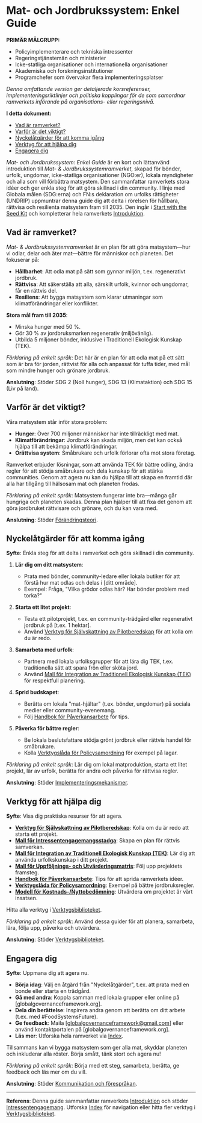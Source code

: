 

# Mat- och Jordbrukssystem: Enkel Guide

**PRIMÄR MÅLGRUPP:**
- Policyimplementerare och tekniska intressenter
- Regeringstjänstemän och ministerier
- Icke-statliga organisationer och internationella organisationer
- Akademiska och forskningsinstitutioner
- Programchefer som övervakar flera implementeringsplatser

*Denna omfattande version ger detaljerade korsreferenser, implementeringsriktlinjer och politiska kopplingar för de som samordnar ramverkets införande på organisations- eller regeringsnivå.*

**I detta dokument:**  
- [Vad är ramverket?](#vad-är-ramverket)  
- [Varför är det viktigt?](#varför-är-det-viktigt)  
- [Nyckelåtgärder för att komma igång](#nyckelåtgärder-för-att-komma-igång)  
- [Verktyg för att hjälpa dig](#verktyg-för-att-hjälpa-dig)  
- [Engagera dig](#engagera-dig)  

*Mat- och Jordbrukssystem: Enkel Guide* är en kort och lättanvänd introduktion till *Mat- & Jordbrukssystemramverket*, skapad för bönder, urfolk, ungdomar, icke-statliga organisationer (NGO:er), lokala myndigheter och alla som vill förbättra matsystem. Den sammanfattar ramverkets stora idéer och ger enkla steg för att göra skillnad i din community. I linje med Globala målen (SDG:erna) och FN:s deklaration om urfolks rättigheter (UNDRIP) uppmuntrar denna guide dig att delta i rörelsen för hållbara, rättvisa och resilienta matsystem fram till 2035. Den ingår i [Start with the Seed Kit](/frameworks/tools/food-systems/seed-kit-en.zip) och kompletterar hela ramverkets [Introduktion](/frameworks/docs/implementation/food-systems#01-introduction).  

## Vad är ramverket?  
*Mat- & Jordbrukssystemramverket* är en plan för att göra matsystem—hur vi odlar, delar och äter mat—bättre för människor och planeten. Det fokuserar på:  
- **Hållbarhet**: Att odla mat på sätt som gynnar miljön, t.ex. regenerativt jordbruk.  
- **Rättvisa**: Att säkerställa att alla, särskilt urfolk, kvinnor och ungdomar, får en rättvis del.  
- **Resiliens**: Att bygga matsystem som klarar utmaningar som klimatförändringar eller konflikter.  

**Stora mål fram till 2035**:  
- Minska hunger med 50 %.  
- Gör 30 % av jordbruksmarken regenerativ (miljövänlig).  
- Utbilda 5 miljoner bönder, inklusive i Traditionell Ekologisk Kunskap (TEK).  

*Förklaring på enkelt språk*: Det här är en plan för att odla mat på ett sätt som är bra för jorden, rättvist för alla och anpassat för tuffa tider, med mål som mindre hunger och grönare jordbruk.  

**Anslutning**: Stöder SDG 2 (Noll hunger), SDG 13 (Klimataktion) och SDG 15 (Liv på land).  

## Varför är det viktigt?  
Våra matsystem står inför stora problem:  
- **Hunger**: Över 700 miljoner människor har inte tillräckligt med mat.  
- **Klimatförändringar**: Jordbruk kan skada miljön, men det kan också hjälpa till att bekämpa klimatförändringar.  
- **Orättvisa system**: Småbrukare och urfolk förlorar ofta mot stora företag.  

Ramverket erbjuder lösningar, som att använda TEK för bättre odling, ändra regler för att stödja småbrukare och dela kunskap för att stärka communities. Genom att agera nu kan du hjälpa till att skapa en framtid där alla har tillgång till hälsosam mat och planeten frodas.  

*Förklaring på enkelt språk*: Matsystem fungerar inte bra—många går hungriga och planeten skadas. Denna plan hjälper till att fixa det genom att göra jordbruket rättvisare och grönare, och du kan vara med.  

**Anslutning**: Stöder [Förändringsteori](/frameworks/docs/implementation/food-systems#04-theory-of-change).  

## Nyckelåtgärder för att komma igång  
**Syfte**: Enkla steg för att delta i ramverket och göra skillnad i din community.  

1. **Lär dig om ditt matsystem**:  
   - Prata med bönder, community-ledare eller lokala butiker för att förstå hur mat odlas och delas i [ditt område].  
   - Exempel: Fråga, "Vilka grödor odlas här? Har bönder problem med torka?"  

2. **Starta ett litet projekt**:  
   - Testa ett pilotprojekt, t.ex. en community-trädgård eller regenerativt jordbruk på [t.ex. 1 hektar].  
   - Använd [Verktyg för Självskattning av Pilotberedskap](/frameworks/tools/food-systems/pilot-readiness-self-assessment-tool-sv.md) för att kolla om du är redo.  

3. **Samarbeta med urfolk**:  
   - Partnera med lokala urfolksgrupper för att lära dig TEK, t.ex. traditionella sätt att spara frön eller sköta jord.  
   - Använd [Mall för Integration av Traditionell Ekologisk Kunskap (TEK)](/frameworks/tools/food-systems/tek-integration-template-sv.md) för respektfull planering.  

4. **Sprid budskapet**:  
   - Berätta om lokala "mat-hjältar" (t.ex. bönder, ungdomar) på sociala medier eller community-evenemang.  
   - Följ [Handbok för Påverkansarbete](/frameworks/tools/food-systems/advocacy-playbook-sv.md) för tips.  

5. **Påverka för bättre regler**:  
   - Be lokala beslutsfattare stödja grönt jordbruk eller rättvis handel för småbrukare.  
   - Kolla [Verktygslåda för Policysamordning](/frameworks/tools/food-systems/policy-harmonization-toolkit-sv.md) för exempel på lagar.  

*Förklaring på enkelt språk*: Lär dig om lokal matproduktion, starta ett litet projekt, lär av urfolk, berätta för andra och påverka för rättvisa regler.  

**Anslutning**: Stöder [Implementeringsmekanismer](/frameworks/docs/implementation/food-systems#08-implementation-mechanisms).  

## Verktyg för att hjälpa dig  
**Syfte**: Visa dig praktiska resurser för att agera.  

- **[Verktyg för Självskattning av Pilotberedskap](/frameworks/tools/food-systems/pilot-readiness-self-assessment-tool-sv.md)**: Kolla om du är redo att starta ett projekt.  
- **[Mall för Intressentengagemangsstadga](/frameworks/tools/food-systems/stakeholder-engagement-charter-sv.md)**: Skapa en plan för rättvis samverkan.  
- **[Mall för Integration av Traditionell Ekologisk Kunskap (TEK)](/frameworks/tools/food-systems/tek-integration-template-sv.md)**: Lär dig att använda urfolkskunskap i ditt projekt.  
- **[Mall för Uppföljnings- och Utvärderingsmatris](/frameworks/tools/food-systems/monitoring-evaluation-rubric-sv.md)**: Följ upp projektets framsteg.  
- **[Handbok för Påverkansarbete](/frameworks/tools/food-systems/advocacy-playbook-sv.md)**: Tips för att sprida ramverkets idéer.  
- **[Verktygslåda för Policysamordning](/frameworks/tools/food-systems/policy-harmonization-toolkit-sv.md)**: Exempel på bättre jordbruksregler.  
- **[Modell för Kostnads-/Nyttobedömning](/frameworks/tools/food-systems/cost-benefit-analysis-model-sv.md)**: Utvärdera om projektet är värt insatsen.  

Hitta alla verktyg i [Verktygsbiblioteket](/frameworks/tools/food-systems).  

*Förklaring på enkelt språk*: Använd dessa guider för att planera, samarbeta, lära, följa upp, påverka och utvärdera.  

**Anslutning**: Stöder [Verktygsbiblioteket](/frameworks/tools/food-systems).  

## Engagera dig  
**Syfte**: Uppmana dig att agera nu.  

- **Börja idag**: Välj en åtgärd från "Nyckelåtgärder", t.ex. att prata med en bonde eller starta en trädgård.  
- **Gå med andra**: Koppla samman med lokala grupper eller online på [globalgovernanceframework.org].  
- **Dela din berättelse**: Inspirera andra genom att berätta om ditt arbete (t.ex. med #FoodSystemsFuture).  
- **Ge feedback**: Maila [globalgovernanceframework@gmail.com] eller använd kontaktportalen på [globalgovernanceframework.org].  
- **Läs mer**: Utforska hela ramverket via [Index](/frameworks/docs/implementation/food-systems).  

Tillsammans kan vi bygga matsystem som ger alla mat, skyddar planeten och inkluderar alla röster. Börja smått, tänk stort och agera nu!  

*Förklaring på enkelt språk*: Börja med ett steg, samarbeta, berätta, ge feedback och läs mer om du vill.  

**Anslutning**: Stöder [Kommunikation och förespråkan](/frameworks/docs/implementation/food-systems#13-communication-advocacy).  

---  

**Referens**: Denna guide sammanfattar ramverkets [Introduktion](/frameworks/docs/implementation/food-systems#01-introduction) och stöder [Intressentengagemang](/frameworks/docs/implementation/food-systems#05-stakeholder-engagement). Utforska [Index](/frameworks/docs/implementation/food-systems) för navigation eller hitta fler verktyg i [Verktygsbiblioteket](/frameworks/tools/food-systems).  

